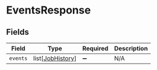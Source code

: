 # EventsResponse


## Fields

| Field                                                 | Type                                                  | Required                                              | Description                                           |
| ----------------------------------------------------- | ----------------------------------------------------- | ----------------------------------------------------- | ----------------------------------------------------- |
| `events`                                              | list[[JobHistory](../../models/shared/jobhistory.md)] | :heavy_minus_sign:                                    | N/A                                                   |